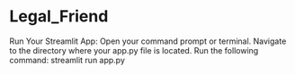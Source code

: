 # Legal_Friend

Run Your Streamlit App:
Open your command prompt or terminal.
Navigate to the directory where your app.py file is located.
Run the following command:
streamlit run app.py
